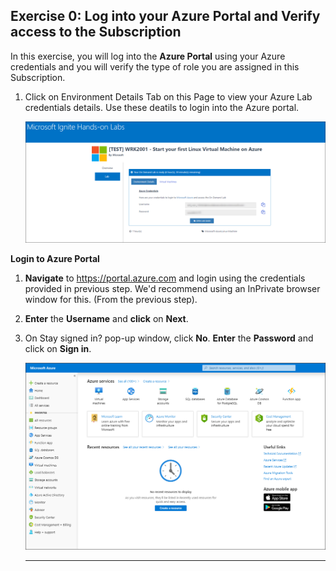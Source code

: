 Exercise 0: Log into your Azure Portal and Verify access to the Subscription
----------------------------------------------------------------------------

In this exercise, you will log into the **Azure Portal** using your Azure credentials and you will verify the type of role you are assigned in this Subscription.

1. Click on Environment Details Tab on this Page to view your Azure Lab credentials details. Use these deatils to login into the Azure portal.<br/>
     
     ![](images/azurelogincredentials.png)
  
**Login to Azure Portal** 

1. **Navigate** to https://portal.azure.com and login using the credentials provided in previous step. We'd recommend using an InPrivate browser window for this. (From the previous step).

1. **Enter** the **Username** and **click** on **Next**.<br/>

1. On Stay signed in? pop-up window, click **No**. **Enter** the **Password** and click on **Sign in**.<br/>

      <img src="images/fpage.png "/><br/>
   
   
   ---------------------------------------------------------------------------------------------------------------
